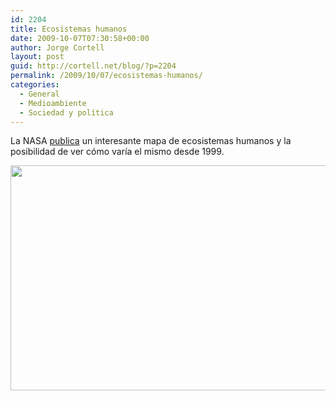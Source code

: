 ```yaml
---
id: 2204
title: Ecosistemas humanos
date: 2009-10-07T07:30:58+00:00
author: Jorge Cortell
layout: post
guid: http://cortell.net/blog/?p=2204
permalink: /2009/10/07/ecosistemas-humanos/
categories:
  - General
  - Medioambiente
  - Sociedad y polí­tica
---
```

La NASA <a title="http://earthobservatory.nasa.gov/IOTD/view.php?id=40554&src=eoa-iotd" href="http://earthobservatory.nasa.gov/IOTD/view.php?id=40554&src=eoa-iotd" target="_blank">publica</a> un interesante mapa de ecosistemas humanos y la posibilidad de ver cómo varía el mismo desde 1999.

<img class="aligncenter" title="Ecosistemas humanos" src="http://earthobservatory.nasa.gov/images/imagerecords/40000/40554/anthropogenic_biomes.png" alt="" width="720" height="360" />
